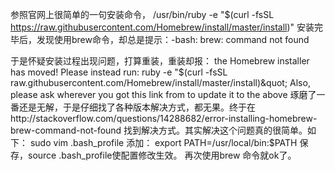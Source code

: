 参照官网上很简单的一句安装命令，
/usr/bin/ruby -e "$(curl -fsSL https://raw.githubusercontent.com/Homebrew/install/master/install)"
安装完毕后，发现使用brew命令，却总是提示：-bash: brew: command not found

于是怀疑安装过程出现问题，打算重装，重装却报：
the Homebrew installer has moved! Please instead run: ruby -e "$(curl -fsSL raw.githubusercontent.com/Homebrew/install/master/install)&q‌​uot; Also, 
please ask wherever you got this link from to update it to the above
琢磨了一番还是无解，于是仔细找了各种版本解决方式，都无果。终于在
http://stackoverflow.com/questions/14288682/error-installing-homebrew-brew-command-not-found
找到解决方式。其实解决这个问题真的很简单。如下：
sudo vim .bash_profile
添加：
export PATH=/usr/local/bin:$PATH
保存，source .bash_profile使配置修改生效。
再次使用brew 命令就ok了。

